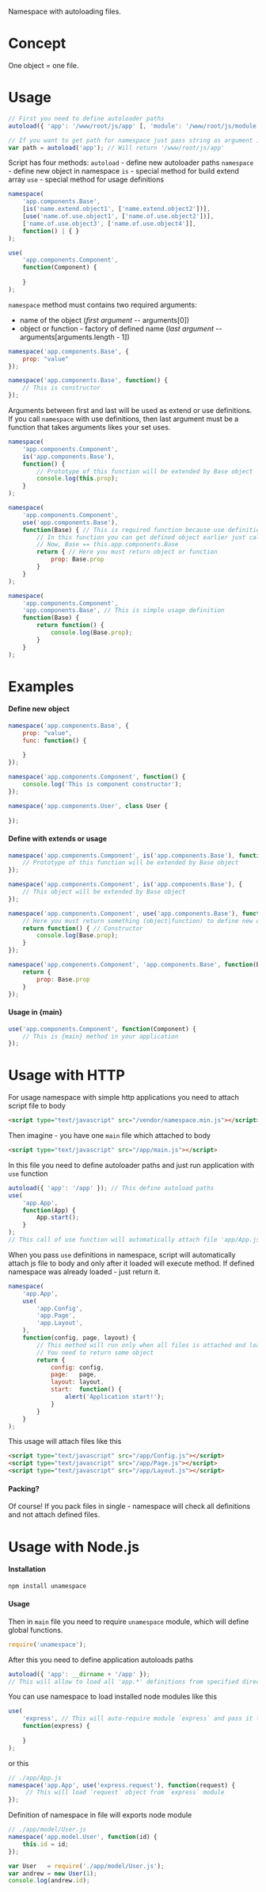Namespace with autoloading files.

# Concept

One object = one file.

# Usage
```js
// First you need to define autoloader paths
autoload({ 'app': '/www/root/js/app' [, 'module': '/www/root/js/module'] });

// If you want to get path for namespace just pass string as argument in method
var path = autoload('app'); // Will return '/www/root/js/app'
```
Script has four methods:
`autoload` - define new autoloader paths
`namespace` - define new object in namespace
`is`        - special method for build extend array
`use`       - special method for usage definitions

```js
namespace(
    'app.components.Base',
    [is('name.extend.object1', ['name.extend.object2'])],
    [use('name.of.use.object1', ['name.of.use.object2'])],
    ['name.of.use.object3', ['name.of.use.object4']],
    function() | { }
);
```
```js
use(
    'app.components.Component',
    function(Component) {
    
    }
);
```
`namespace` method must contains two required arguments:
* name of the object (_first argument_ -- arguments[0])
* object or function - factory of defined name (_last argument_ -- arguments[arguments.length - 1])

```js
namespace('app.components.Base', {
    prop: "value"
});
```
```js
namespace('app.components.Base', function() {
    // This is constructor
});
```

Arguments between first and last will be used as extend or use definitions. If you call `namespace` with use definitions, then last argument must be a function that takes arguments likes your set uses.
```js
namespace(
    'app.components.Component',
    is('app.components.Base'),
    function() {
        // Prototype of this function will be extended by Base object
        console.log(this.prop);
    }
);
```


```js
namespace(
    'app.components.Component',
    use('app.components.Base'),
    function(Base) { // This is required function because use definition not empty
        // In this function you can get defined object earlier just call this.{namespace}
        // Now, Base == this.app.components.Base
        return { // Here you must return object or function
            prop: Base.prop
        }
    }
);
```
```js
namespace(
    'app.components.Component',
    'app.components.Base', // This is simple usage definition
    function(Base) {
        return function() {
            console.log(Base.prop);
        }
    }
);
```


# Examples
#### Define new object

```js
namespace('app.components.Base', {
    prop: "value",
    func: function() {
    
    }
});
```

```js
namespace('app.components.Component', function() {
    console.log('This is component constructor');
});
```

```js
namespace('app.components.User', class User {
    
});
```

#### Define with extends or usage

```js
namespace('app.components.Component', is('app.components.Base'), function() {
    // Prototype of this function will be extended by Base object
});
```
```js
namespace('app.components.Component', is('app.components.Base'), {
    // This object will be extended by Base object
});
```
```js
namespace('app.components.Component', use('app.components.Base'), function(Base) {
    // Here you must return something (object|function) to define new object for `app.components.Component`
    return function() { // Constructor
        console.log(Base.prop);
    }
});
```
```js
namespace('app.components.Component', 'app.components.Base', function(Base) {
    return {
        prop: Base.prop
    }
});
```

#### Usage in {main}
```js
use('app.components.Component', function(Component) {
    // This is {main} method in your application
});
```

# Usage with HTTP

For usage namespace with simple http applications you need to attach script file to body

```html
<script type="text/javascript" src="/vendor/namespace.min.js"></script>
```

Then imagine - you have one `main` file which attached to body

```html
<script type="text/javascript" src="/app/main.js"></script>
```

In this file you need to define autoloader paths and just run application with `use` function

```js
autoload({ 'app': '/app' }); // This define autoload paths
use(
    'app.App',
    function(App) {
        App.start();
    }
);
// This call of use function will automatically attach file 'app/App.js' to body
```

When you pass `use` definitions in namespace, script will automatically attach js file to body and only after it loaded will execute method.
If defined namespace was already loaded - just return it.

```js
namespace(
    'app.App',
    use(
        'app.Config',
        'app.Page',
        'app.Layout',
    ),
    function(config, page, layout) {
        // This method will run only when all files is attached and loaded
        // You need to return some object
        return {
            config: config,
            page:   page,
            layout: layout,
            start:  function() {
                alert('Application start!');
            }
        }
    }
);
```

This usage will attach files like this

```html
<script type="text/javascript" src="/app/Config.js"></script>
<script type="text/javascript" src="/app/Page.js"></script>
<script type="text/javascript" src="/app/Layout.js"></script>
```

#### Packing?

Of course! If you pack files in single - namespace will check all definitions and not attach defined files.

# Usage with Node.js

#### Installation

```js
npm install unamespace
```

#### Usage

Then in `main` file you need to require `unamespace` module, which will define global functions.

```js
require('unamespace');
```

After this you need to define application autoloads paths

```js
autoload({ 'app': __dirname + '/app' });
// This will allow to load all 'app.*' definitions from specified directory
```

You can use namespace to load installed node modules like this

```js
use(
    'express', // This will auto-require module `express` and pass it to the function
    function(express) {
        
    }
);
```

or this

```js
// ./app/App.js
namespace('app.App', use('express.request'), function(request) {
     // This will load `request` object from `express` module
});
```

Definition of namespace in file will exports node module

```js
// ./app/model/User.js
namespace('app.model.User', function(id) {
    this.id = id;
});
```

```js
var User   = require('./app/model/User.js');
var andrew = new User(1);
console.log(andrew.id);
```


